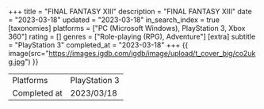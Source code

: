 +++
title = "FINAL FANTASY XIII"
description = "FINAL FANTASY XIII"
date = "2023-03-18"
updated = "2023-03-18"
in_search_index = true
[taxonomies]
platforms = ["PC (Microsoft Windows), PlayStation 3, Xbox 360"]
rating = []
genres = ["Role-playing (RPG), Adventure"]
[extra]
subtitle = "PlayStation 3"
completed_at = "2023-03-18"
+++
{{ image(src="https://images.igdb.com/igdb/image/upload/t_cover_big/co2ukg.jpg") }}

|              |            |
| ------------ | ---------- |
| Platforms    | PlayStation 3 |
| Completed at | 2023/03/18 |

